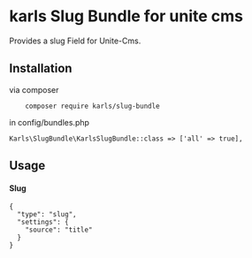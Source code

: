 
# karls Slug Bundle for unite cms

Provides a slug Field for Unite-Cms.

## Installation

via composer
```
    composer require karls/slug-bundle
```

in config/bundles.php

```
Karls\SlugBundle\KarlsSlugBundle::class => ['all' => true],
```


## Usage


#### Slug

```
{
  "type": "slug",
  "settings": {
    "source": "title"
  }
}
```